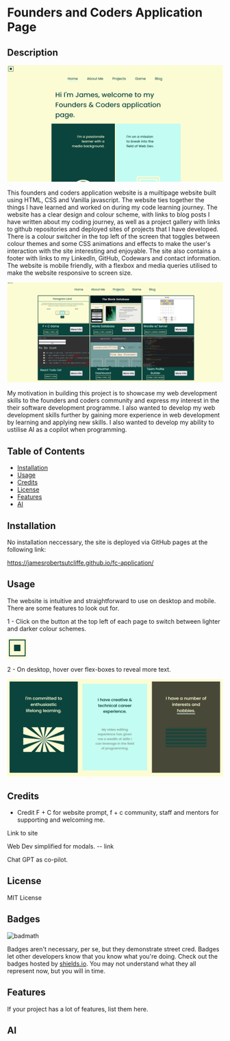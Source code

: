 # Founders and Coders Application Page

## Description

![Homepage](assets/images/homepage.png)

This founders and coders application website is a muiltipage website built using HTML, CSS and Vanilla javascript. The website ties together the things I have learned and worked on during my code learning journey. The website has a clear design and colour scheme, with links to blog posts I have written about my coding journey, as well as a project gallery with links to github repositories and deployed sites of projects that I have developed. There is a colour switcher in the top left of the screen that toggles between colour themes and some CSS animations and effects to make the user's interaction with the site interesting and enjoyable. The site also contains a footer with links to my LinkedIn, GitHub, Codewars and contact information. The website is mobile friendly, with a flexbox and media queries utilised to make the website responsive to screen size. 

![Homepage](assets/images/projects.png)

My motivation in building this project is to showcase my web development skills to the founders and coders community and express my interest in the their software development programme. I also wanted to develop my web development skills further by gaining more experience in web development by learning and applying new skills. I also wanted to develop my ability to ustilise AI as a copilot when programming. 

## Table of Contents

- [Installation](#installation)
- [Usage](#usage)
- [Credits](#credits)
- [License](#license)
- [Features](#features)
- [AI](#ai)

## Installation

No installation neccessary, the site is deployed via GitHub pages at the following link:

https://jamesrobertsutcliffe.github.io/fc-application/

## Usage

The website is intuitive and straightforward to use on desktop and mobile. There are some features to look out for. 

1 - Click on the button at the top left of each page to switch between lighter and darker colour schemes.

![Toggle](assets/images/color_toggle.png)

2 - On desktop, hover over flex-boxes to reveal more text.

![Boxes](assets/images/boxes.png)

## Credits

- Credit F + C for website prompt, f + c community, staff and mentors for supporting and welcoming me. 

Link to site

Web Dev simplified for modals. -- link

Chat GPT as co-pilot.

## License

MIT License

## Badges

![badmath](https://img.shields.io/github/languages/top/lernantino/badmath)

Badges aren't necessary, per se, but they demonstrate street cred. Badges let other developers know that you know what you're doing. Check out the badges hosted by [shields.io](https://shields.io/). You may not understand what they all represent now, but you will in time.

## Features

If your project has a lot of features, list them here.

## AI
